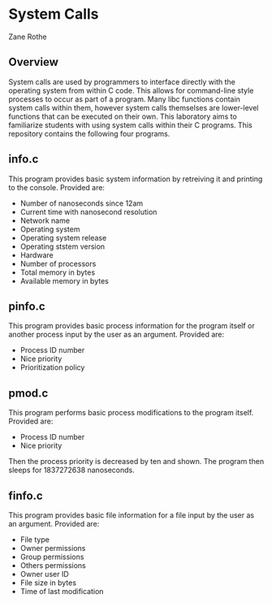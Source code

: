 # System Calls
Zane Rothe

## Overview
System calls are used by programmers to interface directly with the operating system from within C code. This allows for command-line style processes to occur as part of a program. Many libc functions contain system calls within them, however system calls themselses are lower-level functions that can be executed on their own. This laboratory aims to familiarize students with using system calls within their C programs. This repository contains the following four programs.

## info.c
This program provides basic system information by retreiving it and printing to the console. Provided are:
- Number of nanoseconds since 12am
- Current time with nanosecond resolution
- Network name
- Operating system
- Operating system release
- Operating ststem version
- Hardware
- Number of processors
- Total memory in bytes
- Available memory in bytes

## pinfo.c
This program provides basic process information for the program itself or another process input by the user as an argument. Provided are:
- Process ID number
- Nice priority
- Prioritization policy

## pmod.c
This program performs basic process modifications to the program itself. Provided are:
- Process ID number
- Nice priority

Then the process priority is decreased by ten and shown. The program then sleeps for 1837272638 nanoseconds.

## finfo.c
This program provides basic file information for a file input by the user as an argument. Provided are:
- File type
- Owner permissions
- Group permissions
- Others permissions
- Owner user ID
- File size in bytes
- Time of last modification
